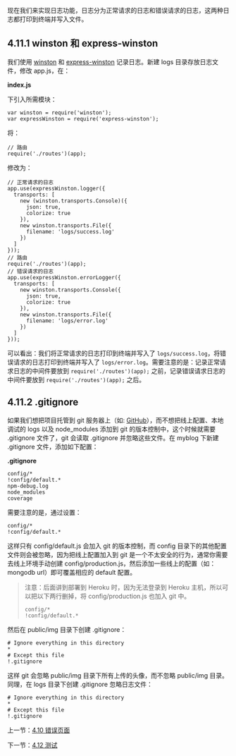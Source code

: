 现在我们来实现日志功能，日志分为正常请求的日志和错误请求的日志，这两种日志都打印到终端并写入文件。

## 4.11.1 winston 和 express-winston

我们使用 [winston](https://www.npmjs.com/package/winston) 和 [express-winston](https://www.npmjs.com/package/express-winston) 记录日志。新建 logs 目录存放日志文件，修改 app.js，在：

**index.js**

下引入所需模块：

```
var winston = require('winston');
var expressWinston = require('express-winston');
```

将：

```
// 路由
require('./routes')(app);
```

修改为：

```
// 正常请求的日志
app.use(expressWinston.logger({
  transports: [
    new (winston.transports.Console)({
      json: true,
      colorize: true
    }),
    new winston.transports.File({
      filename: 'logs/success.log'
    })
  ]
}));
// 路由
require('./routes')(app);
// 错误请求的日志
app.use(expressWinston.errorLogger({
  transports: [
    new winston.transports.Console({
      json: true,
      colorize: true
    }),
    new winston.transports.File({
      filename: 'logs/error.log'
    })
  ]
}));
```

可以看出：我们将正常请求的日志打印到终端并写入了 `logs/success.log`，将错误请求的日志打印到终端并写入了 `logs/error.log`。需要注意的是：记录正常请求日志的中间件要放到 `require('./routes')(app);` 之前，记录错误请求日志的中间件要放到 `require('./routes')(app);` 之后。

## 4.11.2 .gitignore

如果我们想把项目托管到 git 服务器上（如: [GitHub](https://github.com)），而不想把线上配置、本地调试的 logs 以及 node_modules 添加到 git 的版本控制中，这个时候就需要 .gitignore 文件了，git 会读取 .gitignore 并忽略这些文件。在 myblog 下新建 .gitignore 文件，添加如下配置：

**.gitignore**

```
config/*
!config/default.*
npm-debug.log
node_modules
coverage
```

需要注意的是，通过设置：

```
config/*
!config/default.*
```

这样只有 config/default.js 会加入 git 的版本控制，而 config 目录下的其他配置文件则会被忽略，因为把线上配置加入到 git 是一个不太安全的行为，通常你需要去线上环境手动创建 config/production.js，然后添加一些线上的配置（如：mongodb url）即可覆盖相应的 default 配置。

> 注意：后面讲到部署到 Heroku 时，因为无法登录到 Heroku 主机，所以可以把以下两行删掉，将 config/production.js 也加入 git 中。
> 
> ```
> config/*
> !config/default.*
> ```

然后在 public/img 目录下创建 .gitignore：

```
# Ignore everything in this directory
*
# Except this file
!.gitignore
```

这样 git 会忽略 public/img 目录下所有上传的头像，而不忽略 public/img 目录。同理，在 logs 目录下创建 .gitignore 忽略日志文件：

```
# Ignore everything in this directory
*
# Except this file
!.gitignore
```

上一节：[4.10 错误页面](https://github.com/nswbmw/N-blog/blob/master/book/4.12%20%E9%94%99%E8%AF%AF%E9%A1%B5%E9%9D%A2.md)

下一节：[4.12 测试](https://github.com/nswbmw/N-blog/blob/master/book/4.14%20%E6%B5%8B%E8%AF%95.md)
